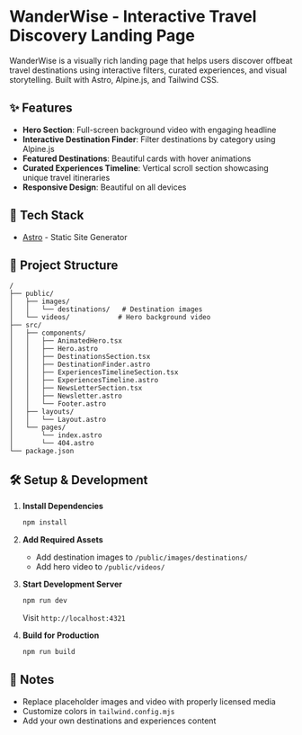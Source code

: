 # WanderWise - Interactive Travel Discovery Landing Page

WanderWise is a visually rich landing page that helps users discover offbeat travel destinations using interactive filters, curated experiences, and visual storytelling. Built with Astro, Alpine.js, and Tailwind CSS.

## ✨ Features

- **Hero Section**: Full-screen background video with engaging headline
- **Interactive Destination Finder**: Filter destinations by category using Alpine.js
- **Featured Destinations**: Beautiful cards with hover animations
- **Curated Experiences Timeline**: Vertical scroll section showcasing unique travel itineraries
- **Responsive Design**: Beautiful on all devices

## 🚀 Tech Stack

- [Astro](https://astro.build) - Static Site Generator

## 📁 Project Structure

```text
/
├── public/
│   ├── images/
│   │   └── destinations/   # Destination images
│   └── videos/            # Hero background video
├── src/
│   ├── components/
│   │   ├── AnimatedHero.tsx
│   │   ├── Hero.astro
│   │   ├── DestinationsSection.tsx
│   │   ├── DestinationFinder.astro
│   │   ├── ExperiencesTimelineSection.tsx
│   │   ├── ExperiencesTimeline.astro
│   │   ├── NewsLetterSection.tsx
│   │   ├── Newsletter.astro
│   │   └── Footer.astro
│   ├── layouts/
│   │   └── Layout.astro
│   └── pages/
│       └── index.astro
│       └── 404.astro
└── package.json
```

## 🛠️ Setup & Development

1. **Install Dependencies**
   ```bash
   npm install
   ```

2. **Add Required Assets**
   - Add destination images to `/public/images/destinations/`
   - Add hero video to `/public/videos/`

3. **Start Development Server**
   ```bash
   npm run dev
   ```
   Visit `http://localhost:4321`

4. **Build for Production**
   ```bash
   npm run build
   ```

## 📝 Notes

- Replace placeholder images and video with properly licensed media
- Customize colors in `tailwind.config.mjs`
- Add your own destinations and experiences content
